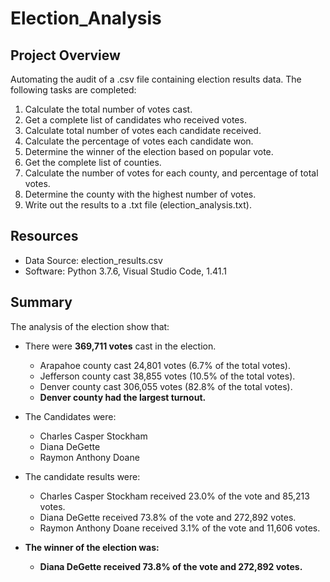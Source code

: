 # Election_Analysis

## Project Overview
Automating the audit of a .csv file containing election results data.  The following tasks are completed:

1. Calculate the total number of votes cast.
2. Get a complete list of candidates who received votes.
3. Calculate total number of votes each candidate received.
4. Calculate the percentage of votes each candidate won.
5. Determine the winner of the election based on popular vote.
6. Get the complete list of counties.
7. Calculate the number of votes for each county, and percentage of total votes.
8. Determine the county with the highest number of votes.
9. Write out the results to a .txt file (election_analysis.txt).

## Resources
- Data Source: election_results.csv
- Software: Python 3.7.6, Visual Studio Code, 1.41.1

## Summary
The analysis of the election show that:

- There were __369,711 votes__ cast in the election.
  - Arapahoe county cast 24,801 votes (6.7% of the total votes).
  - Jefferson county cast 38,855 votes (10.5% of the total votes).
  - Denver county cast 306,055 votes (82.8% of the total votes).
  - __Denver county had the largest turnout.__    
    
- The Candidates were:
  - Charles Casper Stockham
  - Diana DeGette
  - Raymon Anthony Doane  
  
- The candidate results were:
  - Charles Casper Stockham received 23.0% of the vote and 85,213 votes.
  - Diana DeGette received 73.8% of the vote and 272,892 votes.
  - Raymon Anthony Doane received 3.1% of the vote and 11,606 votes. 
  
- __The winner of the election was:__
  - __Diana DeGette received 73.8% of the vote and 272,892 votes.__


